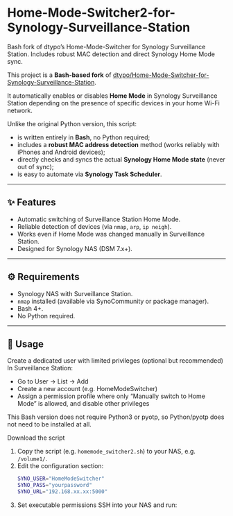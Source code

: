 # Home-Mode-Switcher2-for-Synology-Surveillance-Station
Bash fork of dtypo’s Home-Mode-Switcher for Synology Surveillance Station. Includes robust MAC detection and direct Synology Home Mode sync.

This project is a **Bash-based fork** of [dtypo/Home-Mode-Switcher-for-Synology-Surveillance-Station](https://github.com/dtypo/Home-Mode-Switcher-for-Synology-Surveillance-Station).

It automatically enables or disables **Home Mode** in Synology Surveillance Station depending on the presence of specific devices in your home Wi-Fi network.

Unlike the original Python version, this script:
- is written entirely in **Bash**, no Python required;
- includes a **robust MAC address detection** method (works reliably with iPhones and Android devices);
- directly checks and syncs the actual **Synology Home Mode state** (never out of sync);
- is easy to automate via **Synology Task Scheduler**.

---

## ✨ Features
- Automatic switching of Surveillance Station Home Mode.
- Reliable detection of devices (via `nmap`, `arp`, `ip neigh`).
- Works even if Home Mode was changed manually in Surveillance Station.
- Designed for Synology NAS (DSM 7.x+).

---

## ⚙️ Requirements
- Synology NAS with Surveillance Station.
- `nmap` installed (available via SynoCommunity or package manager).
- Bash 4+.
- No Python required.

---

## 🚀 Usage
Create a dedicated user with limited privileges (optional but recommended)
In Surveillance Station:
- Go to User → List → Add
- Create a new account (e.g. HomeModeSwitcher)
- Assign a permission profile where only “Manually switch to Home Mode” is allowed, and disable other privileges

This Bash version does not require Python3 or pyotp, so Python/pyotp does not need to be installed at all.

Download the script
1. Copy the script (e.g. `homemode_switcher2.sh`) to your NAS, e.g. `/volume1/`.
2. Edit the configuration section:
   ```bash
   SYNO_USER="HomeModeSwitcher"
   SYNO_PASS="yourpassword"
   SYNO_URL="192.168.xx.xx:5000"
3. Set executable permissions
   SSH into your NAS and run:
   
